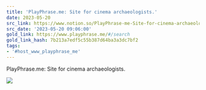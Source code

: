 ```yaml
---
title: 'PlayPhrase.me: Site for cinema archaeologists.'
date: 2023-05-20
src_link: https://www.notion.so/PlayPhrase-me-Site-for-cinema-archaeologists-1c77ab9fe08b41018e1c10c56945ccfb
src_date: '2023-05-20 09:06:00'
gold_link: https://www.playphrase.me/#/search
gold_link_hash: 7b213a7edf5c55b387d64ba3a3dc7bf2
tags:
- '#host_www_playphrase_me'
---
```












PlayPhrase.me: Site for cinema archaeologists.










































![](https://www.facebook.com/tr?id=850056115326677&ev=PageView&noscript=1)